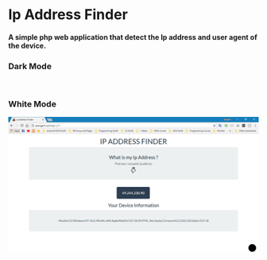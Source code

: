 # Ip Address Finder

<h4>
	A simple php web application that detect the Ip address and user agent of the device.
</h4>
<h3>Dark Mode</h3>
<img src="ip.PNG" alt="">
<h3>White Mode</h3>
<img src="ip2.PNG" alt="">